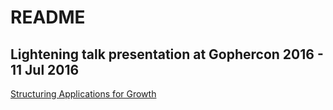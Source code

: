 # README

## Lightening talk presentation at Gophercon 2016 - 11 Jul 2016

[Structuring Applications for Growth](http://go-talks.appspot.com/github.com/benbjohnson/structuring-applications-for-growth/main.slide)
